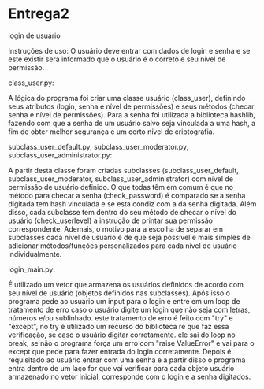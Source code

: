 # Entrega2
login de usuário

Instruções de uso:
O usuário deve entrar com dados de login e senha e se este existir será informado que o usuário é o correto e seu nível de permissão.

class_user.py:

A lógica do programa foi criar uma classe usuário (class_user), definindo seus atributos (login, senha e nível de permissões) e seus métodos (checar senha e nível de permissões). Para a senha foi utilizada a biblioteca hashlib, fazendo com que a senha de um usuário salvo seja vinculada a uma hash, a fim de obter melhor segurança e um certo nível de criptografia.

subclass_user_default.py, subclass_user_moderator.py, subclass_user_administrator.py:

A partir desta classe foram criadas subclasses (subclass_user_default, subclass_user_moderator, subclass_user_administrator) com nível de permissão de usuário definido. O que todas têm em comum é que no método para checar a senha (check_password) é comparado se a senha digitada tem hash vinculada e se esta condiz com a da senha digitada.
Além disso, cada subclasse tem dentro do seu método de checar o nível do usuário (check_userlevel) a instrução de printar sua permissão correspondente.
Ademais, o motivo para a escolha de separar em subclasses cada nível de usuário é de que seja possível e mais simples de adicionar métodos/funções personalizados para cada nível de usuário individualmente.

login_main.py:

É utilizado um vetor que armazena os usuários definidos de acordo com seu nível de usuário (objetos definidos nas subclasses). Após isso o programa pede ao usuário um input para o login e entre em um loop de tratamento de erro caso o usuário digite um login que não seja com letras, números e/ou sublinhado. este tratamento de erro é feito com "try" e "except", no try é utilizado um recurso do biblioteca re que faz essa verificação, se caso o usuário digitar corretamente. ele sai do loop no break, se não o programa força um erro com "raise ValueError" e vai para o except que pede para fazer  entrada do login corretamente. Depois é requisitado ao usuário entrar com uma senha e a partir disso o programa entra dentro de um laço for que vai verificar para cada objeto usuário armazenado no vetor inicial, corresponde com o login e a senha digitados.

